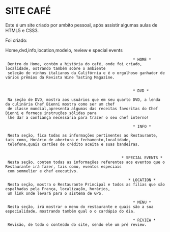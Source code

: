 # SITE CAFÉ

Este é um site criado por ambito pessoal, após assistir algumas aulas de HTML5 e CSS3.

Foi criado:

Home,dvd,info,location,modelo, review e special events



                                                            * HOME *
     Dentro do Home, contém a história do café, onde foi criado, localidade, ostrando também sobre o ambiente
     seleção de vinhos italianos da Califórnia e é o orgulhoso ganhador de vários prêmios da Revista Wine Tasting Magazine.
     
     
                                                            * DVD *
                                         
     Na seção de DVD, mostra aos usuários que em seu quarto DVD, a lenda da culinária Chef Bienni mostra como ser um chef
     de classe mundial,apresenta algumas das receitas favoritas do Chef Bienni e fornece instruções sólidas para
     lhe dar a confiança necessária para trazer o seu chef interno!  
      
                                                            * INFO *
                                         
     Nesta seção, fica todas as informações pertinentes ao Restaurante, tais como, Horário de abertura e fechamento,localidade,
     telefone,quais cartões de crédito aceita e suas bandeiras.
     
     
                                                       * SPECIAL EVENTS *
     Nesta seção, contem todas as informações referentes aos eventos que o Restaurante irá fazer, tais como, eventos especiais 
     com sommelier e chef executivo.
     
                                                          * LOCATION *
     Nesta seção, mostra o Restaurante Principal e todos as filias que são espalhadas pela França, localização, horários,
     um link onde levará para o sistema de GPS.
     
                                                            * MENU *
     Nesta seção, irá mostrar o menu do restaurante e quais são a sua especialidade, mostrando também qual o o cardápio do dia.
     
                                                            * REVIEW *
     Revisão, de todo o conteúdo do site, sendo ele um pré review.                                                         
                                                            
                                                            
                                                            
     
     
     
     
